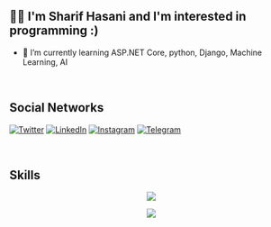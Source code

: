 ## :man_technologist: I'm Sharif Hasani and I'm interested in programming :)

- 🌱 I’m currently learning ASP.NET Core, python, Django, Machine Learning, AI

<br>
<h2>Social Networks</h2>

[![Twitter][1.2]][1] [![LinkedIn][2.2]][2] [![Instagram][3.2]][3] [![Telegram][4.2]][4]

[1.2]: https://s4.uupload.ir/files/twitter_prkb.png
[2.2]: https://s4.uupload.ir/files/linkedin_amwn.png
[3.2]: https://s4.uupload.ir/files/instagram_6djz.png
[4.2]: https://s4.uupload.ir/files/telegram_q47u.png

[1]: https://twitter.com/Sharif__Hasani
[2]: https://www.linkedin.com/in/sharif-hasani-879bb21b1
[3]: https://www.instagram.com/sharif__hasani
[4]: https://telegram.me/sharif_hasani

<br>
<h2>Skills</h2>

<p align="center">
  <a href="https://skillicons.dev">
    <img src="https://skillicons.dev/icons?i=python,django,cs,dotnet,dart,flutter,react,html,css,js,bootstrap" />
  </a>
</p>
<p align="center">
  <a href="https://skillicons.dev">
    <img src="https://skillicons.dev/icons?i=git,vscode,visualstudio,androidstudio,docker,linux,vim,wordpress" />
  </a>
</p>

<br>
<!-- <h2>Git statistics</h2>

<div align="center">
  <img height="200px" src="https://github-readme-stats.vercel.app/api?username=sharifhasani&show_icons=true&theme=onedark&count_private=true" >
  <img height="200px" src="https://github-readme-stats.vercel.app/api/top-langs/?username=sharifhasani&hide=html,css&theme=onedark" />
</div>
 -->
